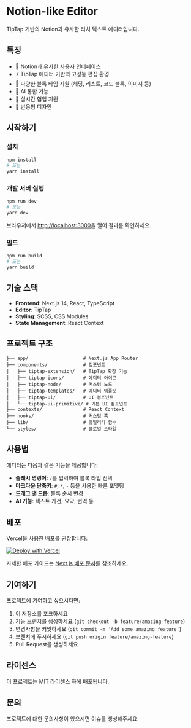 # Notion-like Editor

TipTap 기반의 Notion과 유사한 리치 텍스트 에디터입니다.

## 특징

- 📝 Notion과 유사한 사용자 인터페이스
- ⚡ TipTap 에디터 기반의 고성능 편집 환경
- 🎨 다양한 블록 타입 지원 (헤딩, 리스트, 코드 블록, 이미지 등)
- 🤖 AI 통합 기능
- 🔗 실시간 협업 지원
- 📱 반응형 디자인

## 시작하기

### 설치

```bash
npm install
# 또는
yarn install
```

### 개발 서버 실행

```bash
npm run dev
# 또는
yarn dev
```

브라우저에서 [http://localhost:3000](http://localhost:3000)을 열어 결과를 확인하세요.

### 빌드

```bash
npm run build
# 또는
yarn build
```

## 기술 스택

- **Frontend**: Next.js 14, React, TypeScript
- **Editor**: TipTap
- **Styling**: SCSS, CSS Modules
- **State Management**: React Context

## 프로젝트 구조

```
├── app/                    # Next.js App Router
├── components/             # 컴포넌트
│   ├── tiptap-extension/   # TipTap 확장 기능
│   ├── tiptap-icons/       # 에디터 아이콘
│   ├── tiptap-node/        # 커스텀 노드
│   ├── tiptap-templates/   # 에디터 템플릿
│   ├── tiptap-ui/          # UI 컴포넌트
│   └── tiptap-ui-primitive/ # 기본 UI 컴포넌트
├── contexts/               # React Context
├── hooks/                  # 커스텀 훅
├── lib/                    # 유틸리티 함수
└── styles/                 # 글로벌 스타일
```

## 사용법

에디터는 다음과 같은 기능을 제공합니다:

- **슬래시 명령어**: `/`를 입력하여 블록 타입 선택
- **마크다운 단축키**: `#`, `*`, `-` 등을 사용한 빠른 포맷팅
- **드래그 앤 드롭**: 블록 순서 변경
- **AI 기능**: 텍스트 개선, 요약, 번역 등

## 배포

Vercel을 사용한 배포를 권장합니다:

[![Deploy with Vercel](https://vercel.com/button)](https://vercel.com/new?utm_medium=default-template&filter=next.js&utm_source=create-next-app&utm_campaign=create-next-app-readme)

자세한 배포 가이드는 [Next.js 배포 문서](https://nextjs.org/docs/app/building-your-application/deploying)를 참조하세요.

## 기여하기

프로젝트에 기여하고 싶으시다면:

1. 이 저장소를 포크하세요
2. 기능 브랜치를 생성하세요 (`git checkout -b feature/amazing-feature`)
3. 변경사항을 커밋하세요 (`git commit -m 'Add some amazing feature'`)
4. 브랜치에 푸시하세요 (`git push origin feature/amazing-feature`)
5. Pull Request를 생성하세요

## 라이센스

이 프로젝트는 MIT 라이센스 하에 배포됩니다.

## 문의

프로젝트에 대한 문의사항이 있으시면 이슈를 생성해주세요.
